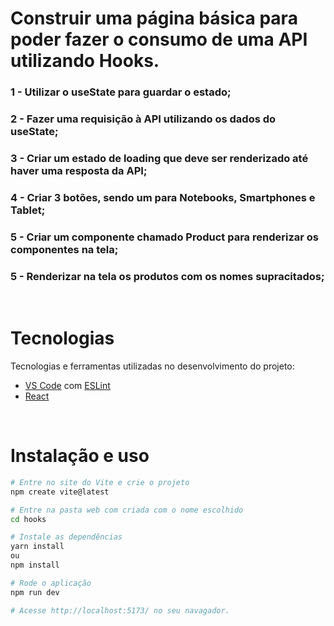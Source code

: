 # **Construir uma página básica para poder fazer o consumo de uma API utilizando Hooks.**

### 1 - Utilizar o useState para guardar o estado;
### 2 - Fazer uma requisição à API utilizando os dados do useState;
### 3 - Criar um estado de loading que deve ser renderizado até haver uma resposta da API;
### 4 - Criar 3 botões, sendo um para Notebooks, Smartphones e Tablet;
### 5 - Criar um componente chamado Product para renderizar os componentes na tela;
### 5 - Renderizar na tela os produtos com os nomes supracitados;
<br>

# Tecnologias

Tecnologias e ferramentas utilizadas no desenvolvimento do projeto:

- [VS Code](https://code.visualstudio.com/) com [ESLint](https://eslint.org/)
- [React](https://pt-br.reactjs.org/)

<br>

# Instalação e uso

```bash
# Entre no site do Vite e crie o projeto
npm create vite@latest

# Entre na pasta web com criada com o nome escolhido
cd hooks

# Instale as dependências
yarn install
ou 
npm install

# Rode o aplicação
npm run dev 

# Acesse http://localhost:5173/ no seu navagador.
```
